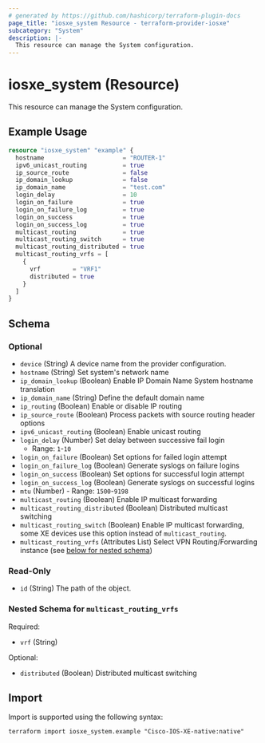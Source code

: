 ```yaml
---
# generated by https://github.com/hashicorp/terraform-plugin-docs
page_title: "iosxe_system Resource - terraform-provider-iosxe"
subcategory: "System"
description: |-
  This resource can manage the System configuration.
---
```


# iosxe_system (Resource)

This resource can manage the System configuration.

## Example Usage

```terraform
resource "iosxe_system" "example" {
  hostname                      = "ROUTER-1"
  ipv6_unicast_routing          = true
  ip_source_route               = false
  ip_domain_lookup              = false
  ip_domain_name                = "test.com"
  login_delay                   = 10
  login_on_failure              = true
  login_on_failure_log          = true
  login_on_success              = true
  login_on_success_log          = true
  multicast_routing             = true
  multicast_routing_switch      = true
  multicast_routing_distributed = true
  multicast_routing_vrfs = [
    {
      vrf         = "VRF1"
      distributed = true
    }
  ]
}
```

<!-- schema generated by tfplugindocs -->
## Schema

### Optional

- `device` (String) A device name from the provider configuration.
- `hostname` (String) Set system's network name
- `ip_domain_lookup` (Boolean) Enable IP Domain Name System hostname translation
- `ip_domain_name` (String) Define the default domain name
- `ip_routing` (Boolean) Enable or disable IP routing
- `ip_source_route` (Boolean) Process packets with source routing header options
- `ipv6_unicast_routing` (Boolean) Enable unicast routing
- `login_delay` (Number) Set delay between successive fail login
  - Range: `1`-`10`
- `login_on_failure` (Boolean) Set options for failed login attempt
- `login_on_failure_log` (Boolean) Generate syslogs on failure logins
- `login_on_success` (Boolean) Set options for successful login attempt
- `login_on_success_log` (Boolean) Generate syslogs on successful logins
- `mtu` (Number) - Range: `1500`-`9198`
- `multicast_routing` (Boolean) Enable IP multicast forwarding
- `multicast_routing_distributed` (Boolean) Distributed multicast switching
- `multicast_routing_switch` (Boolean) Enable IP multicast forwarding, some XE devices use this option instead of `multicast_routing`.
- `multicast_routing_vrfs` (Attributes List) Select VPN Routing/Forwarding instance (see [below for nested schema](#nestedatt--multicast_routing_vrfs))

### Read-Only

- `id` (String) The path of the object.

<a id="nestedatt--multicast_routing_vrfs"></a>
### Nested Schema for `multicast_routing_vrfs`

Required:

- `vrf` (String)

Optional:

- `distributed` (Boolean) Distributed multicast switching

## Import

Import is supported using the following syntax:

```shell
terraform import iosxe_system.example "Cisco-IOS-XE-native:native"
```
